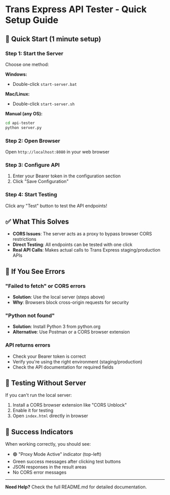 # Trans Express API Tester - Quick Setup Guide

## 🚀 Quick Start (1 minute setup)

### Step 1: Start the Server
Choose one method:

**Windows:**
- Double-click `start-server.bat`

**Mac/Linux:**
- Double-click `start-server.sh`

**Manual (any OS):**
```bash
cd api-tester
python server.py
```

### Step 2: Open Browser
Open `http://localhost:8080` in your web browser

### Step 3: Configure API
1. Enter your Bearer token in the configuration section
2. Click "Save Configuration"

### Step 4: Start Testing
Click any "Test" button to test the API endpoints!

## ✅ What This Solves

- **CORS Issues**: The server acts as a proxy to bypass browser CORS restrictions
- **Direct Testing**: All endpoints can be tested with one click
- **Real API Calls**: Makes actual calls to Trans Express staging/production APIs

## 🔧 If You See Errors

### "Failed to fetch" or CORS errors
- **Solution**: Use the local server (steps above)
- **Why**: Browsers block cross-origin requests for security

### "Python not found"
- **Solution**: Install Python 3 from python.org
- **Alternative**: Use Postman or a CORS browser extension

### API returns errors
- Check your Bearer token is correct
- Verify you're using the right environment (staging/production)
- Check the API documentation for required fields

## 📱 Testing Without Server

If you can't run the local server:
1. Install a CORS browser extension like "CORS Unblock"
2. Enable it for testing
3. Open `index.html` directly in browser

## 🎯 Success Indicators

When working correctly, you should see:
- 🟢 "Proxy Mode Active" indicator (top-left)
- Green success messages after clicking test buttons
- JSON responses in the result areas
- No CORS error messages

---

**Need Help?** Check the full README.md for detailed documentation.
